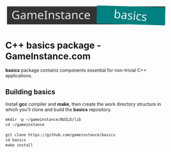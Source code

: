 ![GameInstance.com C++ basics](docs/logo.svg)

# C++ basics package - GameInstance.com

**basics** package contains components essential for non-trivial C++ applications.


## Building basics

Install **gcc** compiler and **make**, then create the work directory structure in which you'll clone
and build the **basics** repository.

```
mkdir -p ~/gameinstance/BUILD/lib
cd ~/gameinstance

git clone https://github.com/gameinstance/basics
cd basics
make install
```
